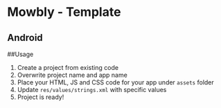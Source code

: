 Mowbly - Template
=================

Android
----------

##Usage

1. Create a project from existing code
2. Overwrite project name and app name
3. Place your HTML, JS and CSS code for your app under `assets` folder
4. Update `res/values/strings.xml` with specific values
5. Project is ready!


